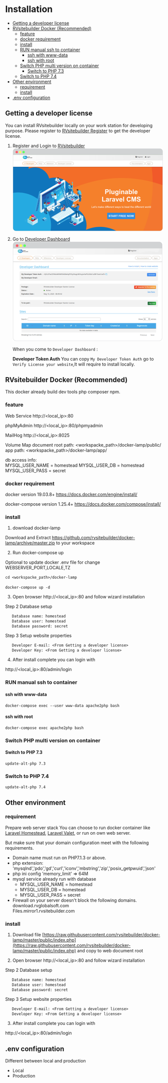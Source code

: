 # Installation
- [Getting a developer license](#getting-a-developer-license)
- [RVsitebuilder Docker (Recommended)](#rvsitebuilder-docker-recommended)
  - [feature](#feature)
  - [docker requirement](#docker-requirement)
  - [install](#install)
  - [RUN manual ssh to container](#run-manual-ssh-to-container)
    - [ssh with www-data](#ssh-with-www-data)
    - [ssh with root](#ssh-with-root)
  - [Switch PHP multi version on container](#switch-php-multi-version-on-container)
    - [Switch to PHP 7.3](#switch-to-php-73)
  - [Switch to PHP 7.4](#switch-to-php-74)
- [Other environment](#other-environment)
  - [requirement](#requirement)
  - [install](#install-1)
- [.env configuration](#env-configuration)


## Getting a developer license

You can install RVsitebuilder locally on your work station for developing purpose. Please register to [RVsitebuilder Register](https://dev.rvsitebuilder.com/) to get the developer license.

1. Register and Login to [RVsitebuilder](https://dev.rvsitebuilder.com/)
   ![DeveloperDashboard](images/Installation/Developer-license-index.png)

2. Go to [Developer Dashboard](https://dev.rvsitebuilder.com/devportal)
   ![DeveloperDashboard](images/Installation/Developer-license.png)

   When you come to `Developer Dashboard` :

   **Developer Token Auth** You can copy `My Developer Token Auth` go to `Verify License your website`,It will require to install locally.

## RVsitebuilder Docker (Recommended)
   This docker already build dev tools php composer npm.
### feature
Web Service
   http://<local_ip>:80

phpMyAdmin
   http://<local_ip>:80/phpmyadmin

MailHog
   http://<local_ip>:8025

Volume Map
   document root path:
       <workspacke_path>/docker-lamp/public/
   app path:
       <workspacke_path>/docker-lamp/app/

   db access info:      
      MYSQL_USER_NAME = homestead
      MYSQL_USER_DB = homestead
      MYSQL_USER_PASS = secret

### docker requirement

docker version 19.03.8+ https://docs.docker.com/engine/install/

docker-compose version 1.25.4+ https://docs.docker.com/compose/install/

### install
1. download docker-lamp

Download and Extract https://github.com/rvsitebuilder/docker-lamp/archive/master.zip to your workspace

2. Run docker-compose up

Optional to update docker .env file for change WEBSERVER_PORT,LOCALE,TZ

```
cd <workspacke_path>/docker-lamp

docker-compose up -d
```

3. Open browser http://<local_ip>:80 and follow wizard installation

Step 2 Database setup
```   
   Database name: homestead
   Database user: homestead
   Database password: secret
```

Step 3 Setup website properties
```   
   Developer E-mail: <From Getting a developer license>
   Developer Key: <From Getting a developer license>   
```

4. After install complete you can login with 

http://<local_ip>:80/admin/login

### RUN manual ssh to container
#### ssh with www-data
```
docker-compose exec --user www-data apache2php bash
```
#### ssh with root
```
docker-compose exec apache2php bash
```
### Switch PHP multi version on container
#### Switch to PHP 7.3
```
update-alt-php 7.3
```
### Switch to PHP 7.4
```
update-alt-php 7.4
```

## Other environment

### requirement

Prepare web server stack
   You can choose to run docker container like [Laravel Homestead](https://laravel.com/docs/5.8/homestead), [Laravel Valet](https://laravel.com/docs/5.8/valet), or run on own web server.
 
But make sure that your domain configuration meet with the following requirements.

- Domain name must run on PHP7.1.3 or above.
- php extension: 'mysqlnd','pdo','gd','curl','iconv','mbstring','zip','posix_getpwuid','json'
- php ini config 'memory_limit' => 64M
- mysql service already run with database
  - MYSQL_USER_NAME = homestead
  - MYSQL_USER_DB = homestead
  - MYSQL_USER_PASS = secret
- Firewall on your server doesn't block the following domains.  
  download.rvglobalsoft.com  
  Files.mirror1.rvsitebuilder.com

### install
1. Download file [https://raw.githubusercontent.com/rvsitebuilder/docker-lamp/master/public/index.php](https://raw.githubusercontent.com/rvsitebuilder/docker-lamp/master/public/index.php) and copy to web document root

2. Open browser http://<local_ip>:80 and follow wizard installation

Step 2 Database setup
```   
   Database name: homestead
   Database user: homestead
   Database password: secret
```

Step 3 Setup website properties
```   
   Developer E-mail: <From Getting a developer license>
   Developer Key: <From Getting a developer license>   
```

3. After install complete you can login with 

http://<local_ip>:80/admin/login

## .env configuration

Different between local and production

- Local
- Production

